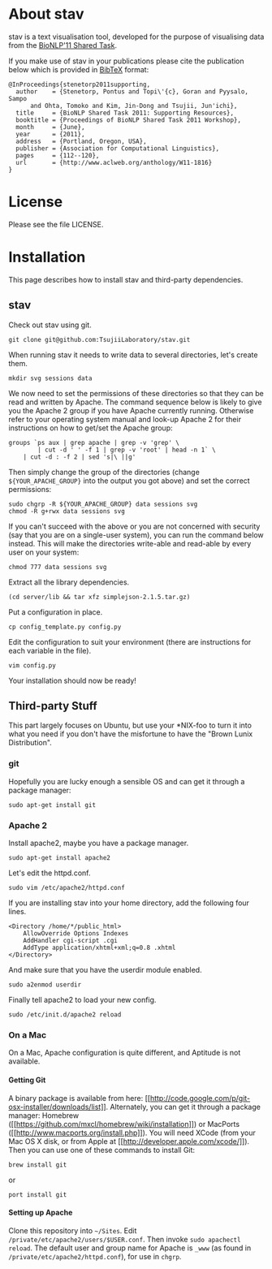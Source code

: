 # About stav #

stav is a text visualisation tool, developed for the purpose of visualising
data from the [BioNLP'11 Shared Task](https://sites.google.com/site/bionlpst/).

If you make use of stav in your publications please cite the publication below
which is provided in [BibTeX](http://en.wikipedia.org/wiki/BibTeX) format:

    @InProceedings{stenetorp2011supporting,
      author    = {Stenetorp, Pontus and Topi\'{c}, Goran and Pyysalo, Sampo
          and Ohta, Tomoko and Kim, Jin-Dong and Tsujii, Jun'ichi},
      title     = {BioNLP Shared Task 2011: Supporting Resources},
      booktitle = {Proceedings of BioNLP Shared Task 2011 Workshop},
      month     = {June},
      year      = {2011},
      address   = {Portland, Oregon, USA},
      publisher = {Association for Computational Linguistics},
      pages     = {112--120},
      url       = {http://www.aclweb.org/anthology/W11-1816}
    }

# License #

Please see the file LICENSE.

# Installation #

This page describes how to install stav and third-party dependencies.

## stav ##

Check out stav using git.

    git clone git@github.com:TsujiiLaboratory/stav.git

When running stav it needs to write data to several directories,
let's create them.

    mkdir svg sessions data

We now need to set the permissions of these directories so that they can be
read and written by Apache. The command sequence below is likely to give you
the Apache 2 group if you have Apache currently running. Otherwise refer to
your operating system manual and look-up Apache 2 for their instructions on
how to get/set the Apache group:

    groups `ps aux | grep apache | grep -v 'grep' \
            | cut -d ' ' -f 1 | grep -v 'root' | head -n 1` \
        | cut -d : -f 2 | sed 's|\ ||g'

Then simply change the group of the directories (change `${YOUR_APACHE_GROUP}`
into the output you got above) and set the correct permissions:

    sudo chgrp -R ${YOUR_APACHE_GROUP} data sessions svg
    chmod -R g+rwx data sessions svg

If you can't succeed with the above or you are not concerned with security
(say that you are on a single-user system), you can run the command below
instead. This will make the directories write-able and read-able by every
user on your system:

    chmod 777 data sessions svg

Extract all the library dependencies.

    (cd server/lib && tar xfz simplejson-2.1.5.tar.gz)

Put a configuration in place.

    cp config_template.py config.py

Edit the configuration to suit your environment (there are instructions for
each variable in the file).

    vim config.py

Your installation should now be ready!

## Third-party Stuff ##

This part largely focuses on Ubuntu, but use your *NIX-foo to turn it into
what you need if you don't have the misfortune to have
the "Brown Lunix Distribution".

### git ###

Hopefully you are lucky enough a sensible OS and can get it through
a package manager:

    sudo apt-get install git

### Apache 2 ###

Install apache2, maybe you have a package manager.

    sudo apt-get install apache2

Let's edit the httpd.conf.

    sudo vim /etc/apache2/httpd.conf

If you are installing stav into your home directory,
add the following four lines.

    <Directory /home/*/public_html>
        AllowOverride Options Indexes
        AddHandler cgi-script .cgi
        AddType application/xhtml+xml;q=0.8 .xhtml
    </Directory>

And make sure that you have the userdir module enabled.

    sudo a2enmod userdir

Finally tell apache2 to load your new config.

    sudo /etc/init.d/apache2 reload

### On a Mac ###

On a Mac, Apache configuration is quite different, and Aptitude is not available.

#### Getting Git ####

A binary package is available from here:
[[http://code.google.com/p/git-osx-installer/downloads/list]].
Alternately, you can get it through a package manager:
Homebrew ([[https://github.com/mxcl/homebrew/wiki/installation]])
or MacPorts ([[http://www.macports.org/install.php]]). You will need XCode
(from your Mac OS X disk,
or from Apple at [[http://developer.apple.com/xcode/]]).
Then you can use one of these commands to install Git:

    brew install git

or

    port install git

#### Setting up Apache ####

Clone this repository into `~/Sites`.
Edit `/private/etc/apache2/users/$USER.conf`.
Then invoke `sudo apachectl reload`.
The default user and group name for Apache is `_www`
(as found in `/private/etc/apache2/httpd.conf`), for use in `chgrp`.
